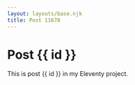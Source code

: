 ```yaml
---
layout: layouts/base.njk
title: Post 11678
---
```


# Post {{ id }}

This is post {{ id }} in my Eleventy project.
